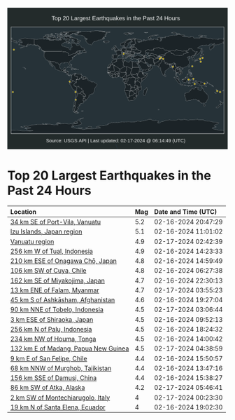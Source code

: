 ![Map](./map.png)

# Top 20 Largest Earthquakes in the Past 24 Hours

| Location | Mag | Date and Time (UTC) |
|:---|:---|:---|
| [34 km SE of Port-Vila, Vanuatu](https://earthquake.usgs.gov/earthquakes/eventpage/us7000lzqy) | 5.2 | 02-16-2024 20:47:29 |
| [Izu Islands, Japan region](https://earthquake.usgs.gov/earthquakes/eventpage/us7000lzkm) | 5.1 | 02-16-2024 11:01:02 |
| [Vanuatu region](https://earthquake.usgs.gov/earthquakes/eventpage/us7000lzt2) | 4.9 | 02-17-2024 02:42:39 |
| [256 km W of Tual, Indonesia](https://earthquake.usgs.gov/earthquakes/eventpage/us7000lzli) | 4.9 | 02-16-2024 14:23:33 |
| [210 km ESE of Onagawa Chō, Japan](https://earthquake.usgs.gov/earthquakes/eventpage/us7000lzlp) | 4.8 | 02-16-2024 14:59:49 |
| [106 km SW of Cuya, Chile](https://earthquake.usgs.gov/earthquakes/eventpage/us7000lzjv) | 4.8 | 02-16-2024 06:27:38 |
| [162 km SE of Miyakojima, Japan](https://earthquake.usgs.gov/earthquakes/eventpage/us7000lzrx) | 4.7 | 02-16-2024 22:30:13 |
| [13 km ENE of Falam, Myanmar](https://earthquake.usgs.gov/earthquakes/eventpage/us7000lzt8) | 4.7 | 02-17-2024 03:55:23 |
| [45 km S of Ashkāsham, Afghanistan](https://earthquake.usgs.gov/earthquakes/eventpage/us7000lzqk) | 4.6 | 02-16-2024 19:27:04 |
| [90 km NNE of Tobelo, Indonesia](https://earthquake.usgs.gov/earthquakes/eventpage/us7000lzt3) | 4.5 | 02-17-2024 03:06:44 |
| [3 km ESE of Shiraoka, Japan](https://earthquake.usgs.gov/earthquakes/eventpage/us7000lzkh) | 4.5 | 02-16-2024 09:52:13 |
| [256 km N of Palu, Indonesia](https://earthquake.usgs.gov/earthquakes/eventpage/us7000lzqc) | 4.5 | 02-16-2024 18:24:32 |
| [234 km NW of Houma, Tonga](https://earthquake.usgs.gov/earthquakes/eventpage/us7000lzld) | 4.5 | 02-16-2024 14:00:42 |
| [132 km E of Madang, Papua New Guinea](https://earthquake.usgs.gov/earthquakes/eventpage/us7000lzte) | 4.5 | 02-17-2024 04:38:59 |
| [9 km E of San Felipe, Chile](https://earthquake.usgs.gov/earthquakes/eventpage/us7000lznk) | 4.4 | 02-16-2024 15:50:57 |
| [68 km NNW of Murghob, Tajikistan](https://earthquake.usgs.gov/earthquakes/eventpage/us7000lzlb) | 4.4 | 02-16-2024 13:47:16 |
| [156 km SSE of Damusi, China](https://earthquake.usgs.gov/earthquakes/eventpage/us7000lzni) | 4.4 | 02-16-2024 15:38:27 |
| [86 km SW of Atka, Alaska](https://earthquake.usgs.gov/earthquakes/eventpage/us7000lztp) | 4.2 | 02-17-2024 05:46:41 |
| [2 km SW of Montechiarugolo, Italy](https://earthquake.usgs.gov/earthquakes/eventpage/us7000lzs8) | 4 | 02-17-2024 00:23:30 |
| [19 km N of Santa Elena, Ecuador](https://earthquake.usgs.gov/earthquakes/eventpage/us7000lzqj) | 4 | 02-16-2024 19:02:30 |
